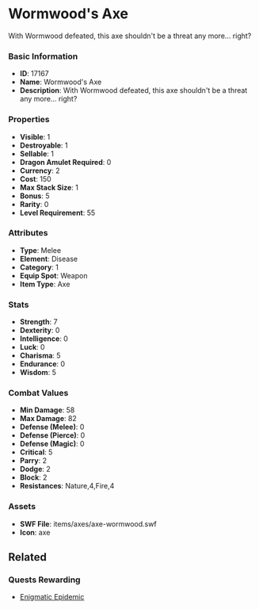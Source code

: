 # Wormwood's Axe

With Wormwood defeated, this axe shouldn't be a threat any more... right?

### Basic Information

- **ID**: 17167
- **Name**: Wormwood&#039;s Axe
- **Description**: With Wormwood defeated, this axe shouldn&#039;t be a threat any more... right?

### Properties

- **Visible**: 1
- **Destroyable**: 1
- **Sellable**: 1
- **Dragon Amulet Required**: 0
- **Currency**: 2
- **Cost**: 150
- **Max Stack Size**: 1
- **Bonus**: 5
- **Rarity**: 0
- **Level Requirement**: 55

### Attributes

- **Type**: Melee
- **Element**: Disease
- **Category**: 1
- **Equip Spot**: Weapon
- **Item Type**: Axe

### Stats

- **Strength**: 7
- **Dexterity**: 0
- **Intelligence**: 0
- **Luck**: 0
- **Charisma**: 5
- **Endurance**: 0
- **Wisdom**: 5

### Combat Values

- **Min Damage**: 58
- **Max Damage**: 82
- **Defense (Melee)**: 0
- **Defense (Pierce)**: 0
- **Defense (Magic)**: 0
- **Critical**: 5
- **Parry**: 2
- **Dodge**: 2
- **Block**: 2
- **Resistances**: Nature,4,Fire,4

### Assets

- **SWF File**: items/axes/axe-wormwood.swf
- **Icon**: axe

## Related

### Quests Rewarding

- [Enigmatic Epidemic](../quests/1426-enigmatic-epidemic.md)

